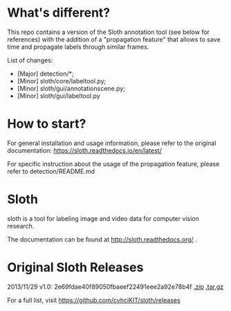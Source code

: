 What's different?
=================

This repo contains a version of the Sloth annotation tool (see below for references) with the addition of a "propagation feature" that allows to save time and propagate labels through similar frames.

List of changes:
- [Major] detection/*;
- [Minor] sloth/core/labeltool.py;
- [Minor] sloth/gui/annotationscene.py;
- [Minor] sloth/gui/labeltool.py

How to start?
=============

For general installation and usage information, please refer to the original documentation: https://sloth.readthedocs.io/en/latest/

For specific instruction about the usage of the propagation feature, please refer to detection/README.md


Sloth
=====

sloth is a tool for labeling image and video data for computer vision research.

The documentation can be found at http://sloth.readthedocs.org/ .

Original Sloth Releases
=======================

2013/11/29 v1.0: 2e69fdae40f89050fbaeef22491eee2a92e78b4f [.zip](https://github.com/cvhciKIT/sloth/archive/v1.0.zip) [.tar.gz](https://github.com/cvhciKIT/sloth/archive/v1.0.tar.gz)

For a full list, visit https://github.com/cvhciKIT/sloth/releases
